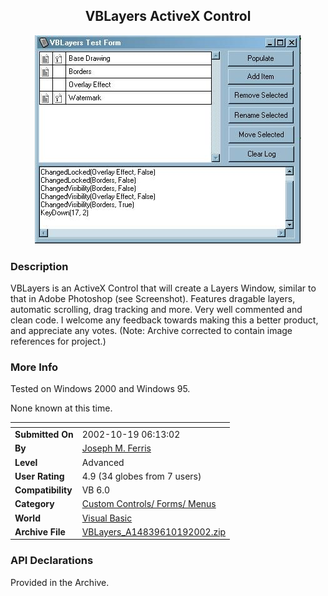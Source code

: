 ﻿<div align="center">

## VBLayers ActiveX Control

<img src="PIC200210181829224783.jpg">
</div>

### Description

VBLayers is an ActiveX Control that will create a Layers Window, similar to that in Adobe Photoshop (see Screenshot). Features dragable layers, automatic scrolling, drag tracking and more. Very well commented and clean code. I welcome any feedback towards making this a better product, and appreciate any votes. (Note: Archive corrected to contain image references for project.)
 
### More Info
 
Tested on Windows 2000 and Windows 95.

None known at this time.


<span>             |<span>
---                |---
**Submitted On**   |2002-10-19 06:13:02
**By**             |[Joseph M\. Ferris](https://github.com/Planet-Source-Code/PSCIndex/blob/master/ByAuthor/joseph-m-ferris.md)
**Level**          |Advanced
**User Rating**    |4.9 (34 globes from 7 users)
**Compatibility**  |VB 6\.0
**Category**       |[Custom Controls/ Forms/  Menus](https://github.com/Planet-Source-Code/PSCIndex/blob/master/ByCategory/custom-controls-forms-menus__1-4.md)
**World**          |[Visual Basic](https://github.com/Planet-Source-Code/PSCIndex/blob/master/ByWorld/visual-basic.md)
**Archive File**   |[VBLayers\_A14839610192002\.zip](https://github.com/Planet-Source-Code/joseph-m-ferris-vblayers-activex-control__1-39948/archive/master.zip)

### API Declarations

Provided in the Archive.





